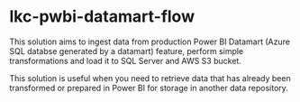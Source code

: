 # lkc-pwbi-datamart-flow

This solution aims to ingest data from production Power BI Datamart (Azure SQL databse generated by a datamart) feature, perform simple transformations and load it to SQL Server and AWS S3 bucket.

This solution is useful when you need to retrieve data that has already been transformed or prepared in Power BI for storage in another data repository.